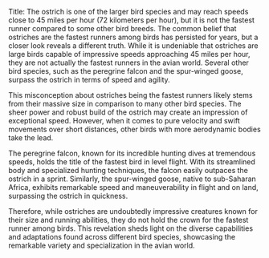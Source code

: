 Title: The ostrich is one of the larger bird species and may reach speeds close to 45 miles per hour (72 kilometers per hour), but it is not the fastest runner compared to some other bird breeds.
The common belief that ostriches are the fastest runners among birds has persisted for years, but a closer look reveals a different truth. While it is undeniable that ostriches are large birds capable of impressive speeds approaching 45 miles per hour, they are not actually the fastest runners in the avian world. Several other bird species, such as the peregrine falcon and the spur-winged goose, surpass the ostrich in terms of speed and agility.

This misconception about ostriches being the fastest runners likely stems from their massive size in comparison to many other bird species. The sheer power and robust build of the ostrich may create an impression of exceptional speed. However, when it comes to pure velocity and swift movements over short distances, other birds with more aerodynamic bodies take the lead.

The peregrine falcon, known for its incredible hunting dives at tremendous speeds, holds the title of the fastest bird in level flight. With its streamlined body and specialized hunting techniques, the falcon easily outpaces the ostrich in a sprint. Similarly, the spur-winged goose, native to sub-Saharan Africa, exhibits remarkable speed and maneuverability in flight and on land, surpassing the ostrich in quickness.

Therefore, while ostriches are undoubtedly impressive creatures known for their size and running abilities, they do not hold the crown for the fastest runner among birds. This revelation sheds light on the diverse capabilities and adaptations found across different bird species, showcasing the remarkable variety and specialization in the avian world.